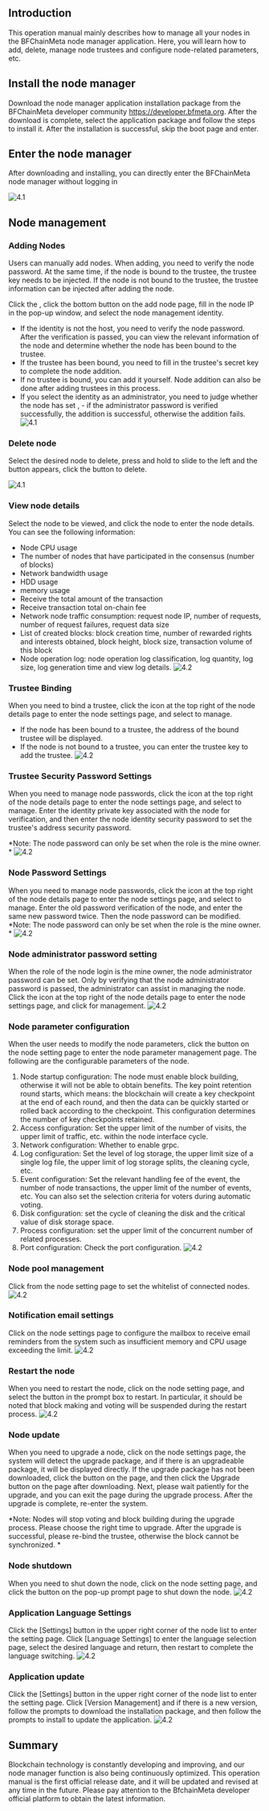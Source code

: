 ## Introduction

This operation manual mainly describes how to manage all your nodes in the BFChainMeta node manager application. Here, you will learn how to add, delete, manage node trustees and configure node-related parameters, etc.

## Install the node manager

Download the node manager application installation package from the BFChainMeta developer community https://developer.bfmeta.org. After the download is complete, select the application package and follow the steps to install it. After the installation is successful, skip the boot page and enter.

## Enter the node manager

After downloading and installing, you can directly enter the BFChainMeta node manager without logging in

![4.1](./media/3.0.png.jpg)

## Node management

### Adding Nodes

Users can manually add nodes. When adding, you need to verify the node password. At the same time, if the node is bound to the trustee, the trustee key needs to be injected. If the node is not bound to the trustee, the trustee information can be injected after adding the node.

Click the <Add external node button>, click the bottom <Manual configuration node> button on the add node page, fill in the node IP in the pop-up window, and select the node management identity.

- If the identity is not the host, you need to verify the node password.
   After the verification is passed, you can view the relevant information of the node and determine whether the node has been bound to the trustee.
- If the trustee has been bound, you need to fill in the trustee's secret key to complete the node addition.
- If no trustee is bound, you can add it yourself. Node addition can also be done after adding trustees in this process.
- If you select the identity as an administrator, you need to judge whether the node has set <administrator password setting>, - if the administrator password is verified successfully, the addition is successful, otherwise the addition fails.
   ![4.1](./media/4.1.png)

### Delete node

Select the desired node to delete, press and hold to slide to the left and the <Delete> button appears, click the button to delete.

![4.1](./media/4.2.jpg)

### View node details

Select the node to be viewed, and click the node to enter the node details. You can see the following information:

- Node CPU usage
- The number of nodes that have participated in the consensus (number of blocks)
- Network bandwidth usage
- HDD usage
- memory usage
- Receive the total amount of the transaction
- Receive transaction total on-chain fee
- Network node traffic consumption: request node IP, number of requests, number of request failures, request data size
- List of created blocks: block creation time, number of rewarded rights and interests obtained, block height, block size, transaction volume of this block
- Node operation log: node operation log classification, log quantity, log size, log generation time and view log details.
  ![4.2](./media/4.3.png)

### Trustee Binding

When you need to bind a trustee, click the icon at the top right of the node details page to enter the node settings page, and select <Bind Trustee> to manage.

- If the node has been bound to a trustee, the address of the bound trustee will be displayed.
- If the node is not bound to a trustee, you can enter the trustee key to add the trustee.
   ![4.2](./media/4.4.png)

### Trustee Security Password Settings

When you need to manage node passwords, click the icon at the top right of the node details page to enter the node settings page, and select <Security Password Settings> to manage. Enter the identity private key associated with the node for verification, and then enter the node identity security password to set the trustee's address security password.

*Note: The node password can only be set when the role is the mine owner. *
![4.2](./media/4.5.png)

### Node Password Settings

When you need to manage node passwords, click the icon at the top right of the node details page to enter the node settings page, and select <Node Password Settings> to manage. Enter the old password verification of the node, and enter the same new password twice. Then the node password can be modified.
*Note: The node password can only be set when the role is the mine owner. *
![4.2](./media/4.6.png)

### Node administrator password setting

When the role of the node login is the mine owner, the node administrator password can be set. Only by verifying that the node administrator password is passed, the administrator can assist in managing the node.
Click the icon at the top right of the node details page to enter the node settings page, and click <Administrator Password Settings> for management.
![4.2](./media/4.7.png)

### Node parameter configuration

When the user needs to modify the node parameters, click the <Node Parameter Configuration> button on the node setting page to enter the node parameter management page. The following are the configurable parameters of the node.

1. Node startup configuration: The node must enable block building, otherwise it will not be able to obtain benefits. The key point retention round starts, which means: the blockchain will create a key checkpoint at the end of each round, and then the data can be quickly started or rolled back according to the checkpoint. This configuration determines the number of key checkpoints retained.
2. Access configuration:
    Set the upper limit of the number of visits, the upper limit of traffic, etc. within the node interface cycle.
3. Network configuration:
    Whether to enable grpc.
4. Log configuration:
    Set the level of log storage, the upper limit size of a single log file, the upper limit of log storage splits, the cleaning cycle, etc.
5. Event configuration:
    Set the relevant handling fee of the event, the number of node transactions, the upper limit of the number of events, etc. You can also set the selection criteria for voters during automatic voting.
6. Disk configuration: set the cycle of cleaning the disk and the critical value of disk storage space.
7. Process configuration: set the upper limit of the concurrent number of related processes.
8. Port configuration: Check the port configuration.
    ![4.2](./media/4.8.png)

### Node pool management

Click <Node Pool Management> from the node setting page to set the whitelist of connected nodes.
![4.2](./media/4.9.png)

### Notification email settings

Click <Mailbox Configuration> on the node settings page to configure the mailbox to receive email reminders from the system such as insufficient memory and CPU usage exceeding the limit.
![4.2](./media/4.10.png)

### Restart the node

When you need to restart the node, click <Restart Node> on the node setting page, and select the <Confirm> button in the prompt box to restart. In particular, it should be noted that block making and voting will be suspended during the restart process.
![4.2](./media/4.12.png)

### Node update

When you need to upgrade a node, click <Node Update> on the node settings page, the system will detect the upgrade package, and if there is an upgradeable package, it will be displayed directly. If the upgrade package has not been downloaded, click the <Download Now> button on the page, and then click the <Immediate> Upgrade button on the page after downloading. Next, please wait patiently for the upgrade, and you can exit the page during the upgrade process. After the upgrade is complete, re-enter the system.

*Note: Nodes will stop voting and block building during the upgrade process. Please choose the right time to upgrade.
After the upgrade is successful, please re-bind the trustee, otherwise the block cannot be synchronized. *

### Node shutdown

When you need to shut down the node, click <Node Shutdown> on the node setting page, and click the <Confirm> button on the pop-up prompt page to shut down the node.
![4.2](./media/4.13.png)

### Application Language Settings

Click the [Settings] button in the upper right corner of the node list to enter the setting page. Click [Language Settings] to enter the language selection page, select the desired language and return, then restart to complete the language switching.
![4.2](./media/4.15.png)

### Application update

Click the [Settings] button in the upper right corner of the node list to enter the setting page. Click [Version Management] and if there is a new version, follow the prompts to download the installation package, and then follow the prompts to install to update the application.
![4.2](./media/4.17.png)

## Summary

Blockchain technology is constantly developing and improving, and our node manager function is also being continuously optimized. This operation manual is the first official release date, and it will be updated and revised at any time in the future. Please pay attention to the BfchainMeta developer official platform to obtain the latest information.